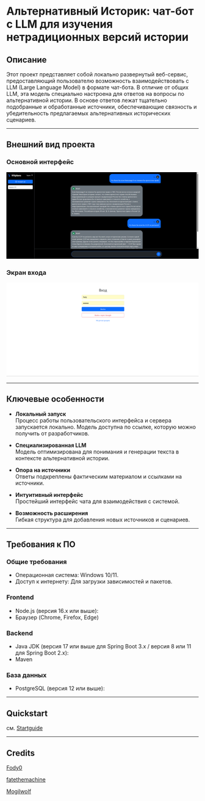 # Альтернативный Историк: чат-бот с LLM для изучения нетрадиционных версий истории


## Описание
Этот проект представляет собой локально развернутый веб-сервис, предоставляющий пользователю возможность взаимодействовать с LLM (Large Language Model) в формате чат-бота. В отличие от общих LLM, эта модель специально настроена для ответов на вопросы по альтернативной истории. В основе ответов лежат тщательно подобранные и обработанные источники, обеспечивающие связность и убедительность предлагаемых альтернативных исторических сценариев.

---

## Внешний вид проекта

### Основной интерфейс
![img_2.png](img_2.png)

### Экран входа
![img_1.png](img_1.png)

---

## Ключевые особенности
- **Локальный запуск**  
  Процесс работы пользовательского интерфейса и сервера запускается локально. Модель доступна по ссылке, которую можно получить от разработчиков.

- **Специализированная LLM**  
  Модель оптимизирована для понимания и генерации текста в контексте альтернативной истории.

- **Опора на источники**  
  Ответы подкреплены фактическим материалом и ссылками на источники.

- **Интуитивный интерфейс**  
  Простейший интерфейс чата для взаимодействия с системой.

- **Возможность расширения**  
  Гибкая структура для добавления новых источников и сценариев.

---

## Требования к ПО
### Общие требования
- Операционная система: Windows 10/11.
- Доступ к интернету: Для загрузки зависимостей и пакетов.

### Frontend
- Node.js (версия 16.x или выше):
- Браузер (Chrome, Firefox, Edge)

### Backend
- Java JDK (версия 17 или выше для Spring Boot 3.x / версия 8 или 11 для Spring Boot 2.x):
- Maven

### База данных
- PostgreSQL (версия 12 или выше):


---

## Quickstart

см. [Startguide](Startguide.md)

---


## Credits

[Fody0](https://github.com/Fody0)

[fatethemachine](https://github.com/fatethemachine)

[Mogilwolf](https://github.com/Mogilwolf)
